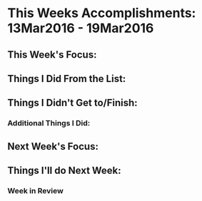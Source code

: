 # This Weeks Accomplishments: 13Mar2016 - 19Mar2016

## This Week's Focus:

## Things I Did From the List:

## Things I Didn't Get to/Finish:

### Additional Things I Did:

## Next Week's Focus:

## Things I'll do Next Week:

### Week in Review
